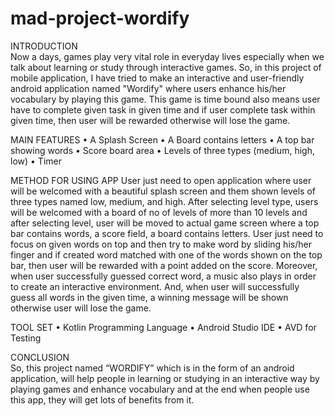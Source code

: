 # mad-project-wordify

INTRODUCTION   
Now a days, games play very vital role in everyday lives especially when we talk about learning or study through interactive games. So, in this project of mobile application, I have tried to make an interactive and user-friendly android application named "Wordify" where users enhance his/her vocabulary by playing this game. This game is time bound also means user have to complete given task in given time and if user complete task within given time, then user will be rewarded otherwise will lose the game.

MAIN FEATURES
•	A Splash Screen
•	A Board contains letters 
•	A top bar showing words 
•	Score board area 
•	Levels of three types (medium, high, low)
•	Timer

METHOD FOR USING APP
User just need to open application where user will be welcomed with a beautiful splash screen and them shown levels of three types named low, medium, and high. After selecting level type, users will be welcomed with a board of no of levels of more than 10 levels and after selecting level, user will be moved to actual game screen where a top bar contains words, a score field, a board contains letters. User just need to focus on given words on top and then try to make word by sliding his/her finger and if created word matched with one of the words shown on the top bar, then user will be rewarded with a point added on the score. Moreover, when user successfully guessed correct word, a music also plays in order to create an interactive environment. And, when user will successfully guess all words in the given time, a winning message will be shown otherwise user will lose the game. 

TOOL SET
•	Kotlin Programming Language 
•	Android Studio IDE 
•	AVD for Testing

CONCLUSION   
So, this project named “WORDIFY” which is in the form of an android application, will help people in learning or studying in an interactive way by playing games and enhance vocabulary and at the end when people use this app, they will get lots of benefits from it.

